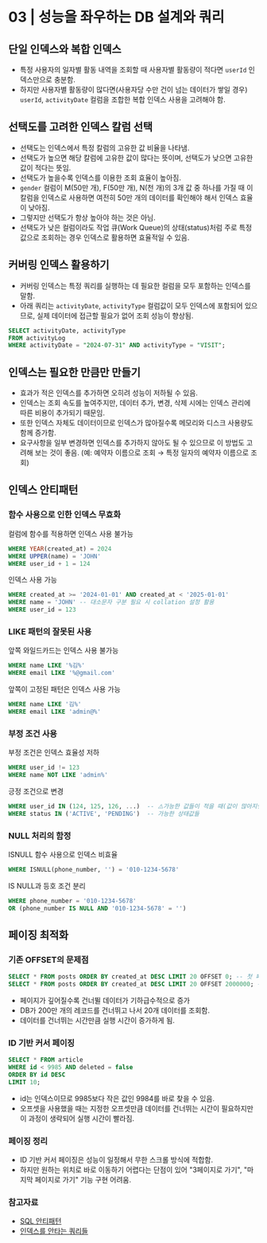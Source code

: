 # 03 | 성능을 좌우하는 DB 설계와 쿼리

## 단일 인덱스와 복합 인덱스

- 특정 사용자의 일자별 활동 내역을 조회할 때 사용자별 활동량이 적다면 `userId` 인덱스만으로 충분함.
- 하지만 사용자별 활동량이 많다면(사용자당 수만 건이 넘는 데이터가 쌓일 경우) `userId`, `activityDate` 컬럼을 조합한 복합 인덱스 사용을 고려해야 함.

## 선택도를 고려한 인덱스 칼럼 선택

- 선택도는 인덱스에서 특정 칼럼의 고유한 값 비율을 나타냄.
- 선택도가 높으면 해당 칼럼에 고유한 값이 많다는 뜻이며, 선택도가 낮으면 고유한 값이 적다는 뜻임.
- 선택도가 높을수록 인덱스를 이용한 조회 효율이 높아짐.
- `gender` 컬럼이 M(50만 개), F(50만 개), N(천 개)의 3개 값 중 하나를 가질 때 이 칼럼을 인덱스로 사용하면 여전히 50만 개의 데이터를 확인해야 해서 인덱스 효율이 낮아짐.
- 그렇지만 선택도가 항상 높아야 하는 것은 아님.
- 선택도가 낮은 컬럼이라도 작업 큐(Work Queue)의 상태(status)처럼 주로 특정 값으로 조회하는 경우 인덱스로 활용하면 효율적일 수 있음.

## 커버링 인덱스 활용하기

- 커버링 인덱스는 특정 쿼리를 실행하는 데 필요한 컬럼을 모두 포함하는 인덱스를 말함.
- 아래 쿼리는 `activityDate`, `activityType` 컬럼값이 모두 인덱스에 포함되어 있으므로, 실제 데이터에 접근할 필요가 없어 조회 성능이 향상됨.
```sql
SELECT activityDate, activityType
FROM activityLog
WHERE activityDate = "2024-07-31" AND activityType = "VISIT";
```

## 인덱스는 필요한 만큼만 만들기

- 효과가 적은 인덱스를 추가하면 오히려 성능이 저하될 수 있음.
- 인덱스는 조회 속도를 높여주지만, 데이터 추가, 변경, 삭제 시에는 인덱스 관리에 따른 비용이 추가되기 때문임.
- 또한 인덱스 자체도 데이터이므로 인덱스가 많아질수록 메모리와 디스크 사용량도 함께 증가함.
- 요구사항을 일부 변경하면 인덱스를 추가하지 않아도 될 수 있으므로 이 방법도 고려해 보는 것이 좋음. (예: 예약자 이름으로 조회 → 특정 일자의 예약자 이름으로 조회)

## 인덱스 안티패턴

### 함수 사용으로 인한 인덱스 무효화
컬럼에 함수를 적용하면 인덱스 사용 불가능
```sql
WHERE YEAR(created_at) = 2024
WHERE UPPER(name) = 'JOHN'
WHERE user_id + 1 = 124
```

인덱스 사용 가능
```sql
WHERE created_at >= '2024-01-01' AND created_at < '2025-01-01'
WHERE name = 'JOHN' -- 대소문자 구분 필요 시 collation 설정 활용
WHERE user_id = 123
```

### LIKE 패턴의 잘못된 사용
앞쪽 와일드카드는 인덱스 사용 불가능
```sql
WHERE name LIKE '%김%'
WHERE email LIKE '%@gmail.com'
```

앞쪽이 고정된 패턴은 인덱스 사용 가능
```sql
WHERE name LIKE '김%'
WHERE email LIKE 'admin@%'
```

### 부정 조건 사용
부정 조건은 인덱스 효율성 저하
```sql
WHERE user_id != 123
WHERE name NOT LIKE 'admin%'
```

긍정 조건으로 변경
```sql
WHERE user_id IN (124, 125, 126, ...)  -- ⚠️가능한 값들이 적을 때(값이 많아지면 인덱스 사용X)
WHERE status IN ('ACTIVE', 'PENDING')  -- 가능한 상태값들
```

### NULL 처리의 함정
ISNULL 함수 사용으로 인덱스 비효율
```sql
WHERE ISNULL(phone_number, '') = '010-1234-5678'
```

IS NULL과 등호 조건 분리
```sql
WHERE phone_number = '010-1234-5678'
OR (phone_number IS NULL AND '010-1234-5678' = '')
```

## 페이징 최적화

### 기존 OFFSET의 문제점
```sql
SELECT * FROM posts ORDER BY created_at DESC LIMIT 20 OFFSET 0; -- 첫 페이지를 읽어오는 쿼리
SELECT * FROM posts ORDER BY created_at DESC LIMIT 20 OFFSET 2000000; -- 마지막 페이지를 읽어오는 쿼리
```
- 페이지가 깊어질수록 건너뛸 데이터가 기하급수적으로 증가
- DB가 200만 개의 레코드를 건너뛰고 나서 20개 데이터를 조회함.
- 데이터를 건너뛰는 시간만큼 실행 시간이 증가하게 됨.

### ID 기반 커서 페이징
```sql
SELECT * FROM article
WHERE id < 9985 AND deleted = false
ORDER BY id DESC
LIMIT 10;
```
- id는 인덱스이므로 9985보다 작은 값인 9984를 바로 찾을 수 있음.
- 오프셋을 사용했을 때는 지정한 오프셋만큼 데이터를 건너뛰는 시간이 필요하지만 이 과정이 생략되어 실행 시간이 빨라짐.

### 페이징 정리
- ID 기반 커서 페이징은 성능이 일정해서 무한 스크롤 방식에 적합함.
- 하지만 원하는 위치로 바로 이동하기 어렵다는 단점이 있어 "3페이지로 가기", "마지막 페이지로 가기" 기능 구현 어려움.

### 참고자료
- [SQL 안티패턴](https://sonra.io/mastering-sql-how-to-detect-and-avoid-34-common-sql-antipatterns/#use-an-alias-for-derived-columns)
- [인덱스를 안타는 쿼리들](https://dkswnkk.tistory.com/694)